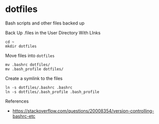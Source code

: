 # dotfiles
Bash scripts and other files backed up

Back Up .files in the User Directory With LInks

	cd ~
	mkdir dotfiles

Move files into `dotfiles`	

	mv .bashrc dotfiles/
	mv .bash_profile dotfiles/

Create a symlink to the files

	
	ln -s dotfiles/.bashrc .bashrc
	ln -s dotfiles/.bash_profile .bash_profile

References

* <https://stackoverflow.com/questions/20008354/version-controlling-bashrc-etc>